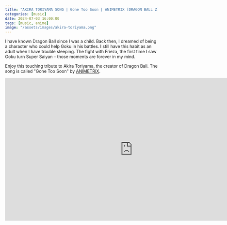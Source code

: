 ```yaml
---
title: "AKIRA TORIYAMA SONG | Gone Too Soon | ANIMETRIX [DRAGON BALL Z]"
categories: [music]
date: 2024-07-03 16:00:00
tags: [music, anime]
image: "/assets/images/akira-toriyama.png"
---
```


I have known Dragon Ball since I was a child. Back then, I dreamed of being a character who could help Goku in his battles. I still have this habit as an adult when I have trouble sleeping. The fight with Frieza, the first time I saw Goku turn Super Saiyan – those moments are forever in my mind.


Enjoy this touching tribute to Akira Toriyama, the creator of Dragon Ball. The song is called "Gone Too Soon" by [ANIMETRIX](https://www.youtube.com/@AnimetrixWAV).


<iframe width="840" height="472" src="https://www.youtube.com/embed/AWw8-VRYcSs?list=RDAWw8-VRYcSs" frameborder="0" allow="accelerometer; autoplay; clipboard-write; encrypted-media; gyroscope; picture-in-picture" allowfullscreen></iframe>


